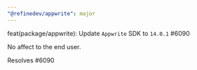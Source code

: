 ```yaml
---
"@refinedev/appwrite": major
---
```


feat(package/appwrite): Update `Appwrite` SDK to `14.0.1` #6090

No affect to the end user.

Resolves #6090
